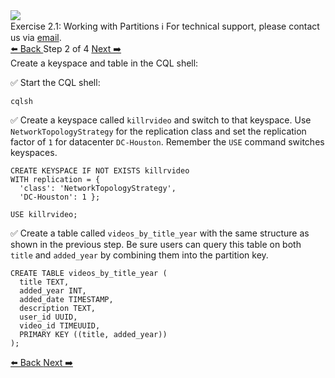 <!-- TOP -->
<div class="top">
  <img class="scenario-academy-logo" src="https://datastax-academy.github.io/katapod-shared-assets/images/ds-academy-2023.svg" />
  <div class="scenario-title-section">
    <span class="scenario-title">Exercise 2.1: Working with Partitions</span>
    <span class="scenario-subtitle">ℹ️ For technical support, please contact us via <a href="mailto:academy@datastax.com">email</a>.</span>
  </div>
</div>


<!-- NAVIGATION -->
<div id="navigation-top" class="navigation-top">
 <a href='command:katapod.loadPage?[{"step":"step1-cassandra"}]'
   class="btn btn-dark navigation-top-left">⬅️ Back
 </a>
<span class="step-count"> Step 2 of 4</span>
 <a href='command:katapod.loadPage?[{"step":"step3-cassandra"}]' 
    class="btn btn-dark navigation-top-right">Next ➡️
  </a>
</div>

<!-- CONTENT -->

<div class="step-title">Create a keyspace and table in the CQL shell:</div>

✅ Start the CQL shell:
```
cqlsh
```

✅ Create a keyspace called `killrvideo` and switch to that keyspace. Use `NetworkTopologyStrategy` for the replication class and set the replication factor of `1` for datacenter `DC-Houston`. Remember the `USE` command switches keyspaces.
```
CREATE KEYSPACE IF NOT EXISTS killrvideo
WITH replication = {
  'class': 'NetworkTopologyStrategy', 
  'DC-Houston': 1 };

USE killrvideo;
```

✅ Create a table called `videos_by_title_year` with the same structure as shown in the previous step. Be sure users can query this table on both `title` and `added_year` by combining them into the partition key.
```
CREATE TABLE videos_by_title_year ( 
  title TEXT,
  added_year INT,
  added_date TIMESTAMP,
  description TEXT,
  user_id UUID,
  video_id TIMEUUID,
  PRIMARY KEY ((title, added_year))
);
```


<!-- NAVIGATION -->
<div id="navigation-bottom" class="navigation-bottom">
 <a href='command:katapod.loadPage?[{"step":"step1-cassandra"}]'
   class="btn btn-dark navigation-bottom-left">⬅️ Back
 </a>
 <a href='command:katapod.loadPage?[{"step":"step3-cassandra"}]'
    class="btn btn-dark navigation-bottom-right">Next ➡️
  </a>
</div>
